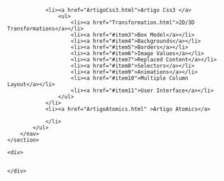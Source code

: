 <!DOCTYPE HTML>
<html lang="pt-br">

<head>
    <meta charset="UTF-8">
    <title>Artigos | CSS 3 e Atomiscs</title>
    <!-- Aqui chamamos o nosso arquivo css externo -->
    <link rel="stylesheet" type="text/css" href="css/estilo2.css" />
    <!--[if lte IE 8]>
 <script src="http://html5shim.googlecode.com/svn/trunk/html5.js"></script>
 <![endif]-->
</head>

<body>
    <section>
        <nav id="menuHeader">
            <ul class="menu">

                <li><a href="ArtigoCss3.html">Artigo Css3 </a>
                    <ul>
                        <li><a href="Transformation.html">2D/3D Transformations</a></li>
                        <li><a href="#item3">Box Model</a></li>
                        <li><a href="#item4">Backgrounds</a></li>
                        <li><a href="#item5">Borders</a></li>
                        <li><a href="#item6">Image Values</a></li>
                        <li><a href="#item7">Replaced Content</a></li>
                        <li><a href="#item8">Selectors</a></li>
                        <li><a href="#item9">Animations</a></li>
                        <li><a href="#item10">Multiple Column Layout</a></li>
                        <li><a href="#item11">User Interface</a></li>
                    </ul>
                </li>
                <li><a href="ArtigoAtomics.html" >Artigo Atomics</a>

                </li>
            </ul>
        </nav>
    </section>
    
    <div>
        
    
    </div>
    
    
</body>

</html>